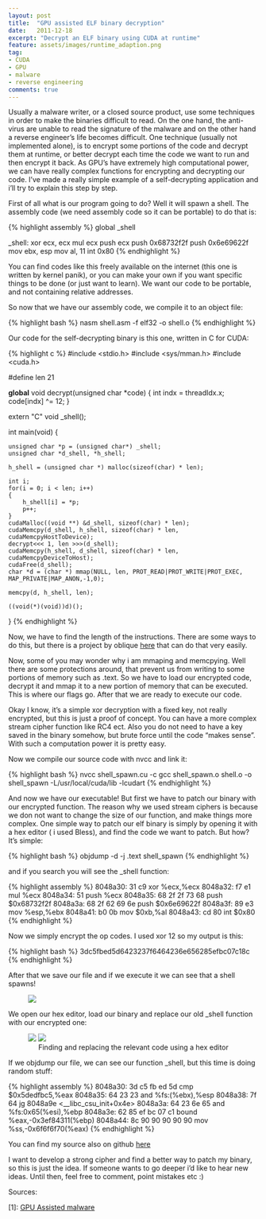 ```yaml
---
layout: post
title:  "GPU assisted ELF binary decryption"
date:   2011-12-18
excerpt: "Decrypt an ELF binary using CUDA at runtime"
feature: assets/images/runtime_adaption.png
tag:
- CUDA
- GPU
- malware
- reverse engineering
comments: true
---
```

Usually a malware writer, or a closed source product, use some techniques in order to make the binaries difficult to read. On the one hand, the anti-virus are unable to read the signature of the malware and on the other hand a reverse engineer’s life becomes difficult.
One technique (usually not implemented alone), is to encrypt some portions of the code and decrypt them at runtime, or better decrypt each time the code we want to run and then encrypt it back.
As GPU’s have extremely high computational power, we can have really complex functions for encrypting and decrypting our code. I’ve made a really simple example of a self-decrypting application and i’ll try to explain this step by step.

First of all what is our program going to do? Well it will spawn a shell. The assembly code (we need assembly code so it can be portable) to do that is:

{% highlight assembly %}
global _shell

_shell:
xor ecx, ecx
mul ecx
push ecx
push 0x68732f2f
push 0x6e69622f
mov ebx, esp
mov al, 11
int 0x80
{% endhighlight %}

You can find codes like this freely available on the internet (this one is written by kernel panik), or you can make your own if you want specific things to be done (or just want to learn). We want our code to be portable, and not containing relative addresses.

So now that we have our assembly code, we compile it to an object file:

{% highlight bash %}
nasm shell.asm -f elf32 -o shell.o
{% endhighlight %}

Our code for the self-decrypting binary is this one, written in C for CUDA:

{% highlight c %}
#include <stdio.h>
#include <sys/mman.h>
#include <cuda.h>
 
#define len 21
 
__global__ void decrypt(unsigned char *code)
{
	int indx = threadIdx.x;
	code[indx] ^= 12;
}
 
extern "C" void _shell();
 
int main(void)
{
 
	unsigned char *p = (unsigned char*) _shell;
	unsigned char *d_shell, *h_shell;
	 
	h_shell = (unsigned char *) malloc(sizeof(char) * len);
	 
	int i;
	for(i = 0; i < len; i++)
	{
		h_shell[i] = *p;
		p++;
	}
	cudaMalloc((void **) &d_shell, sizeof(char) * len);
	cudaMemcpy(d_shell, h_shell, sizeof(char) * len, cudaMemcpyHostToDevice);
	decrypt<<< 1, len >>>(d_shell);
	cudaMemcpy(h_shell, d_shell, sizeof(char) * len, cudaMemcpyDeviceToHost);
	cudaFree(d_shell);
	char *d = (char *) mmap(NULL, len, PROT_READ|PROT_WRITE|PROT_EXEC, MAP_PRIVATE|MAP_ANON,-1,0);
	 
	memcpy(d, h_shell, len);
	 
	((void(*)(void))d)();
}
{% endhighlight %}

Now, we have to find the length of the instructions. There are some ways to do this, but there is a project by oblique <a href="https://github.com/oblique/insn_len">here</a> that can do that very easily.

Now, some of you may wonder why i am mmaping and memcpying. Well there are some protections around, that prevent us from writing to some portions of memory such as .text. So we have to load our encrypted code, decrypt it and mmap it to a new portion of memory that can be executed. This is where our flags go. After that we are ready to execute our code.

Okay I know, it’s a simple xor decryption with a fixed key, not really encrypted, but this is just a proof of concept. You can have a more complex stream cipher function like RC4 ect. Also you do not need to have a key saved in the binary somehow, but brute force until the code “makes sense”. With such a computation power it is pretty easy.

Now we compile our source code with nvcc and link it:

{% highlight bash %}
nvcc shell_spawn.cu -c
gcc shell_spawn.o shell.o -o shell_spawn -L/usr/local/cuda/lib -lcudart
{% endhighlight %}

And now we have our executable! But first we have to patch our binary with our encrypted function. The reason why we used stream ciphers is because we don not want to change the size of our function, and make things more complex. One simple way to patch our elf binary is simply by opening it with a hex editor ( i used Bless), and find the code we want to patch. But how? It’s simple:

{% highlight bash %}
objdump -d -j .text shell_spawn
{% endhighlight %}

and if you search you will see the _shell function:

{% highlight assembly %}
8048a30:    31 c9                  xor    %ecx,%ecx
8048a32:    f7 e1                  mul    %ecx
8048a34:    51                     push   %ecx
8048a35:    68 2f 2f 73 68         push   $0x68732f2f
8048a3a:    68 2f 62 69 6e         push   $0x6e69622f
8048a3f:    89 e3                  mov    %esp,%ebx
8048a41:    b0 0b                  mov    $0xb,%al
8048a43:    cd 80                  int    $0x80
{% endhighlight %}

Now we simply encrypt the op codes. I used xor 12 so my output is this:

{% highlight bash %}
3dc5fbed5d6423237f6464236e656285efbc07c18c
{% endhighlight %}

After that we save our file and if we execute it we can see that a shell spawns!

<figure >
<a href="https://stack0verflow.files.wordpress.com/2011/12/selection_011.png"><img src="https://stack0verflow.files.wordpress.com/2011/12/selection_011.png"></a>
</figure>

We open our hex editor, load our binary and replace our old _shell function with our encrypted one:

<figure class="half">
	<a href="https://stack0verflow.files.wordpress.com/2011/12/selection_009.png?w=2000&h="><img src="https://stack0verflow.files.wordpress.com/2011/12/selection_009.png?w=2000&h="></a>
	<a href="https://stack0verflow.files.wordpress.com/2011/12/selection_010.png?w=2000&h="><img src="https://stack0verflow.files.wordpress.com/2011/12/selection_010.png?w=2000&h="></a>
	<figcaption><center>Finding and replacing the relevant code using a hex editor</center></figcaption>
</figure>

If we objdump our file, we can see our function _shell, but this time is doing random stuff:

{% highlight assembly %}
8048a30:    3d c5 fb ed 5d  cmp  $0x5dedfbc5,%eax
8048a35:    64 23 23        and  %fs:(%ebx),%esp
8048a38:    7f 64           jg 8048a9e <__libc_csu_init+0x4e>
8048a3a:    64 23 6e 65     and %fs:0x65(%esi),%ebp
8048a3e:    62 85 ef bc 07 c1   bound  %eax,-0x3ef84311(%ebp)
8048a44:    8c 90 90 90 90 90    mov    %ss,-0x6f6f6f70(%eax)
{% endhighlight %}

You can find my source also on github <a href="https://github.com/mpekatsoula/gpu_ad">here</a>

I want to develop a strong cipher and find a better way to patch my binary, so this is just the idea. If someone wants to go deeper i’d like to hear new ideas. Until then, feel free to comment, point mistakes etc :)

Sources:

[1]: <a href="https://stack0verflow.wordpress.com/2011/12/18/gpu-assisted-elf-binary-decryption/dcs.ics.forth.gr/Activities/papers/gpumalware.malware10.pdf">GPU Assisted malware</a>
